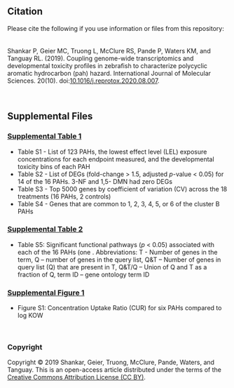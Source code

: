 ## Citation
Please cite the following if you use information or files from this repository:
<br><br><br>
Shankar P, Geier MC, Truong L, McClure RS, Pande P, Waters KM, and Tanguay RL. (2019). Coupling genome-wide transcriptomics and developmental toxicity profiles in zebrafish to characterize polycyclic aromatic hydrocarbon (pah) hazard. International Journal of Molecular Sciences. 20(10). doi:[10.1016/j.reprotox.2020.08.007](https://doi.org/10.3390/ijms20102570).

<br>

## Supplemental Files
### [Supplemental Table 1](https://github.com/Tanguay-Lab/Manuscripts/blob/main/Shankar_2019_Int_J_Mol_Sci/Files/Supplemental_Table_1.xlsx)
* Table S1 - List of 123 PAHs, the lowest effect level (LEL) exposure concentrations for each endpoint measured, and the developmental toxicity bins of each PAH 
* Table S2 - List of DEGs (fold-change > 1.5, adjusted _p_-value < 0.05) for 14 of the 16 PAHs. 3-NF and 1,5- DMN had zero DEGs 
* Table S3 - Top 5000 genes by coefficient of variation (CV) across the 18 treatments (16 PAHs, 2 controls)
* Table S4 - Genes that are common to 1, 2, 3, 4, 5, or 6 of the cluster B PAHs

### [Supplemental Table 2](https://github.com/Tanguay-Lab/Manuscripts/blob/main/Shankar_2019_Int_J_Mol_Sci/Files/Supplemental_Table_2.xlsx)
* Table S5: Significant functional pathways (_p_ < 0.05) associated with each of the 16 PAHs (one . Abbreviations: T - Number of genes in the term, Q – number of genes in the query list, Q&T – Number of genes in query list (Q) that are present in T, Q&T/Q – Union of Q and T as a fraction of Q, term ID – gene ontology term ID

### [Supplemental Figure 1](https://github.com/Tanguay-Lab/Manuscripts/blob/main/Shankar_2019_Int_J_Mol_Sci/Files/Supplemental_Figure_1.pdf)
* Figure S1: Concentration Uptake Ratio (CUR) for six PAHs compared to log KOW

<br>

### Copyright
Copyright © 2019 Shankar, Geier, Truong, McClure, Pande, Waters, and Tanguay. This is an open-access article distributed under the terms of the [Creative Commons Attribution License (CC BY)](https://creativecommons.org/licenses/by/4.0/).

